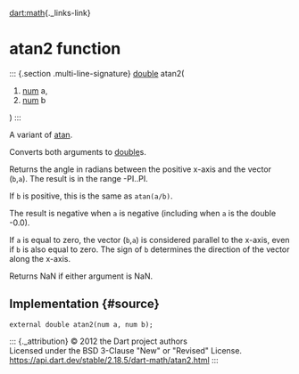 [dart:math](../dart-math/dart-math-library){._links-link}

atan2 function
==============

::: {.section .multi-line-signature}
[double](../dart-core/double-class) atan2(

1.  [num](../dart-core/num-class) a,
2.  [num](../dart-core/num-class) b

)
:::

A variant of [atan](atan).

Converts both arguments to [double](../dart-core/double-class)s.

Returns the angle in radians between the positive x-axis and the vector
(`b`,`a`). The result is in the range -PI..PI.

If `b` is positive, this is the same as `atan(a/b)`.

The result is negative when `a` is negative (including when `a` is the
double -0.0).

If `a` is equal to zero, the vector (`b`,`a`) is considered parallel to
the x-axis, even if `b` is also equal to zero. The sign of `b`
determines the direction of the vector along the x-axis.

Returns NaN if either argument is NaN.

Implementation {#source}
--------------

``` {.language-dart data-language="dart"}
external double atan2(num a, num b);
```

::: {._attribution}
© 2012 the Dart project authors\
Licensed under the BSD 3-Clause \"New\" or \"Revised\" License.\
<https://api.dart.dev/stable/2.18.5/dart-math/atan2.html>
:::
